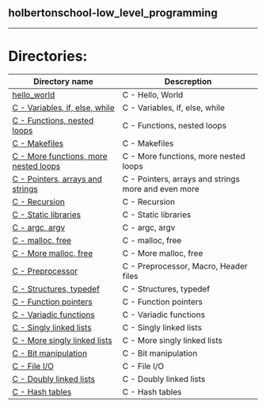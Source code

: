 ## holbertonschool-low_level_programming

---

# Directories:

| Directory name                                                          | Descreption                                         |
| ----------------------------------------------------------------------- | --------------------------------------------------- |
| [hello_world](./hello_world/)                                           | C - Hello, World                                    |
| [C - Variables, if, else, while](./variables_if_else_while/)            | C - Variables, if, else, while                      |
| [C - Functions, nested loops](./functions_nested_loops/)                | C - Functions, nested loops                         |
| [C - Makefiles](./makefiles/)                                           | C - Makefiles                                       |
| [C - More functions, more nested loops](./more_functions_nested_loops/) | C - More functions, more nested loops               |
| [C - Pointers, arrays and strings](./pointers_arrays_strings/)          | C - Pointers, arrays and strings more and even more |
| [C - Recursion](./recursion/)                                           | C - Recursion                                       |
| [C - Static libraries](./static_libraries/)                             | C - Static libraries                                |
| [C - argc, argv](./argc_argv/)                                          | C - argc, argv                                      |
| [C - malloc, free](./malloc_free/)                                      | C - malloc, free                                    |
| [C - More malloc, free](./more_malloc_free/)                            | C - More malloc, free                               |
| [C - Preprocessor](./preprocessor/)                                     | C - Preprocessor, Macro, Header files               |
| [C - Structures, typedef](./structures_typedef/)                        | C - Structures, typedef                             |
| [C - Function pointers](./function_pointers/)                           | C - Function pointers                               |
| [C - Variadic functions](./variadic_functions/)                         | C - Variadic functions                              |
| [C - Singly linked lists](./singly_linked_lists/)                       | C - Singly linked lists                             |
| [C - More singly linked lists](./more_singly_linked_lists/)             | C - More singly linked lists                        |
| [C - Bit manipulation](./bit_manipulation/)                             | C - Bit manipulation                                |
| [C - File I/O](./file_io/)                                              | C - File I/O                                        |
| [C - Doubly linked lists](./doubly_linked_lists/)                       | C - Doubly linked lists                             |
| [C - Hash tables](./hash_tables/)                                       | C - Hash tables                                     |
